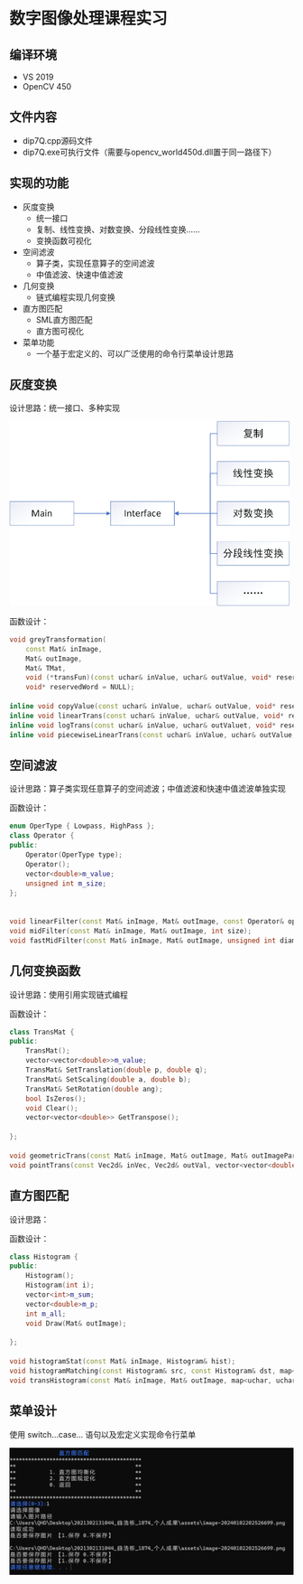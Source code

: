 # 数字图像处理课程实习

## 编译环境

- VS 2019
- OpenCV 450

## 文件内容

- dip7Q.cpp源码文件
- dip7Q.exe可执行文件（需要与opencv_world450d.dll置于同一路径下）

## 实现的功能

- 灰度变换
  - 统一接口
  - 复制、线性变换、对数变换、分段线性变换……
  - 变换函数可视化
- 空间滤波
  - 算子类，实现任意算子的空间滤波
  - 中值滤波、快速中值滤波
- 几何变换
  - 链式编程实现几何变换
- 直方图匹配
  - SML直方图匹配
  - 直方图可视化
- 菜单功能
  - 一个基于宏定义的、可以广泛使用的命令行菜单设计思路

## 灰度变换

设计思路：统一接口、多种实现

<img src="./assets/image-20240102202526699.png" alt="image-20240102202526699" style="zoom:50%;" />

函数设计：

```cpp
void greyTransformation(
	const Mat& inImage,
	Mat& outImage,
	Mat& TMat,
	void (*transFun)(const uchar& inValue, uchar& outValue, void* reservedWord),
	void* reservedWord = NULL);

inline void copyValue(const uchar& inValue, uchar& outValue, void* reservedWord);
inline void linearTrans(const uchar& inValue, uchar& outValue, void* reservedWor);
inline void logTrans(const uchar& inValue, uchar& outValuet, void* reservedWord);
inline void piecewiseLinearTrans(const uchar& inValue, uchar& outValue, void* reservedWord);
```

## 空间滤波

设计思路：算子类实现任意算子的空间滤波；中值滤波和快速中值滤波单独实现

函数设计：

```cpp
enum OperType { Lowpass, HighPass };
class Operator {
public:
	Operator(OperType type);
	Operator();
	vector<double>m_value;
	unsigned int m_size;
};
	

void linearFilter(const Mat& inImage, Mat& outImage, const Operator& oper);
void midFilter(const Mat& inImage, Mat& outImage, int size);
void fastMidFilter(const Mat& inImage, Mat& outImage, unsigned int diameter);
```

## 几何变换函数

设计思路：使用引用实现链式编程

函数设计：

```cpp
class TransMat {
public:
	TransMat();
	vector<vector<double>>m_value;
	TransMat& SetTranslation(double p, double q);
	TransMat& SetScaling(double a, double b);
	TransMat& SetRotation(double ang);
	bool IsZeros();
	void Clear();
	vector<vector<double>> GetTranspose();

};

void geometricTrans(const Mat& inImage, Mat& outImage, Mat& outImagePart, TransMat& transMat);
void pointTrans(const Vec2d& inVec, Vec2d& outVal, vector<vector<double>>& T);
```

## 直方图匹配

设计思路：

函数设计：

```cpp
class Histogram {
public:
	Histogram();
	Histogram(int i);
	vector<int>m_sum;
	vector<double>m_p;
	int m_all;
	void Draw(Mat& outImage);

};

void histogramStat(const Mat& inImage, Histogram& hist);
void histogramMatching(const Histogram& src, const Histogram& dst, map<uchar, uchar>& index);
void transHistogram(const Mat& inImage, Mat& outImage, map<uchar, uchar>& index);
```

## 菜单设计

使用 switch...case... 语句以及宏定义实现命令行菜单

<img src="./assets/image-20240102204802267.png" alt="image-20240102204802267" style="zoom:50%;" />

